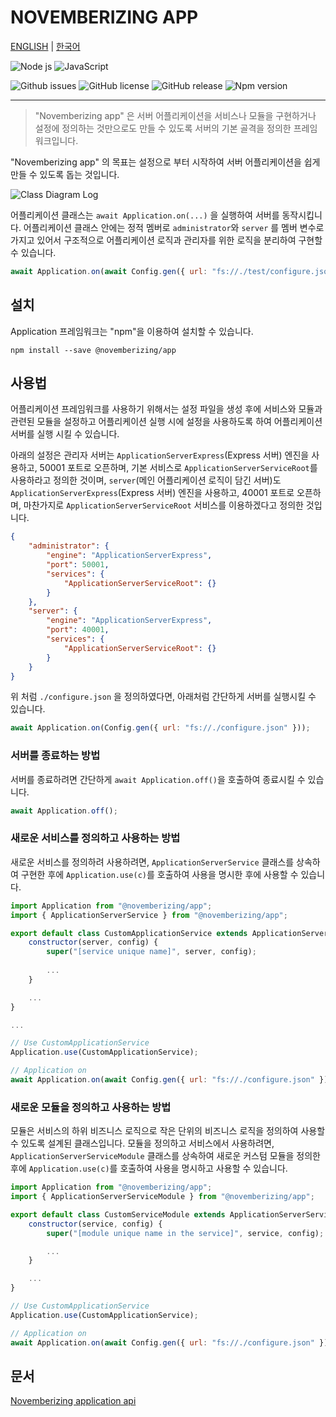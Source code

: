 NOVEMBERIZING APP
=================

[ENGLISH](https://novemberizing.github.io/app/README.en.html) |
[한국어](https://novemberizing.github.io/app/README.ko.html)

![Node js](https://img.shields.io/badge/Node.js-339933?style=flat-square&logo=Node.js&logoColor=white)
![JavaScript](https://img.shields.io/badge/JavaScript-F7DF1E?style=flat-square&logo=javascript&logoColor=black)

![Github issues](https://img.shields.io/github/issues/novemberizing/app)
![GitHub license](https://img.shields.io/github/license/novemberizing/app)
![GitHub release](https://img.shields.io/github/v/release/novemberizing/app)
![Npm version](https://img.shields.io/npm/v/@novemberizing/app)

----

> "Novemberizing app" 은 서버 어플리케이션을 서비스나 모듈을 구현하거나 설정에 정의하는 것만으로도 만들 수 있도록 서버의 기본 골격을 정의한 프레임워크입니다.

"Novemberizing app" 의 목표는 설정으로 부터 시작하여 서버 어플리케이션을 쉽게 만들 수 있도록 돕는 것입니다.

![Class Diagram Log](https://novemberizing.github.io/app/assets/images/ClassDiagramApplication.jpg)

어플리케이션 클래스는 `await Application.on(...)` 을 실행하여 서버를 동작시킵니다. 어플리케이션 클래스 안에는 정적 멤버로 `administrator`와 `server` 를 멤버 변수로 가지고 있어서 구조적으로 어플리케이션 로직과 관리자를 위한 로직을 분리하여 구현할 수 있습니다.

```js
await Application.on(await Config.gen({ url: "fs://./test/configure.json" }));
```

## 설치

Application 프레임워크는 "npm"을 이용하여 설치할 수 있습니다.

```
npm install --save @novemberizing/app
```

## 사용법

어플리케이션 프레임워크를 사용하기 위해서는 설정 파일을 생성 후에 서비스와 모듈과 관련된 모듈을 설정하고 어플리케이션 실행 시에 설정을 사용하도록 하여 어플리케이션 서버를 실행 시킬 수 있습니다.

아래의 설정은 관리자 서버는 `ApplicationServerExpress`(Express 서버) 엔진을 사용하고, 50001 포트로 오픈하며, 기본 서비스로 `ApplicationServerServiceRoot`를 사용하라고 정의한 것이며, `server`(메인 어플리케이션 로직이 담긴 서버)도 `ApplicationServerExpress`(Express 서버) 엔진을 사용하고, 40001 포트로 오픈하며, 마찬가지로 `ApplicationServerServiceRoot` 서비스를 이용하겠다고 정의한 것입니다.

```json
{
    "administrator": {
        "engine": "ApplicationServerExpress",
        "port": 50001,
        "services": {
            "ApplicationServerServiceRoot": {}
        }
    },
    "server": {
        "engine": "ApplicationServerExpress",
        "port": 40001,
        "services": {
            "ApplicationServerServiceRoot": {}
        }
    }
}
```

위 처럼 `./configure.json` 을 정의하였다면, 아래처럼 간단하게 서버를 실행시킬 수 있습니다.

```js
await Application.on(Config.gen({ url: "fs://./configure.json" }));
```

### 서버를 종료하는 방법

서버를 종료하려면 간단하게 `await Application.off()`을 호출하여 종료시킬 수 있습니다.

```js
await Application.off();
```

### 새로운 서비스를 정의하고 사용하는 방법

새로운 서비스를 정의하려 사용하려면, `ApplicationServerService` 클래스를 상속하여 구현한 후에 `Application.use(c)`를 호출하여 사용을 명시한 후에 사용할 수 있습니다.

```js
import Application from "@novemberizing/app";
import { ApplicationServerService } from "@novemberizing/app";

export default class CustomApplicationService extends ApplicationServerService {
    constructor(server, config) {
        super("[service unique name]", server, config);
        
        ...
    }

    ...
}

...

// Use CustomApplicationService
Application.use(CustomApplicationService);

// Application on
await Application.on(await Config.gen({ url: "fs://./configure.json" }));
```

### 새로운 모듈을 정의하고 사용하는 방법

모듈은 서비스의 하위 비즈니스 로직으로 작은 단위의 비즈니스 로직을 정의하여 사용할 수 있도록 설계된 클래스입니다. 모듈을 정의하고 서비스에서 사용하려면, `ApplicationServerServiceModule` 클래스를 상속하여 새로운 커스텀 모듈을 정의한 후에 `Application.use(c)`를 호출하여 사용을 명시하고 사용할 수 있습니다.

```js
import Application from "@novemberizing/app";
import { ApplicationServerServiceModule } from "@novemberizing/app";

export default class CustomServiceModule extends ApplicationServerServiceModule {
    constructor(service, config) {
        super("[module unique name in the service]", service, config);

        ...
    }

    ...
}

// Use CustomApplicationService
Application.use(CustomApplicationService);

// Application on
await Application.on(await Config.gen({ url: "fs://./configure.json" }));
```

## 문서

[Novemberizing application api](https://novemberizing.github.io/app/api)
